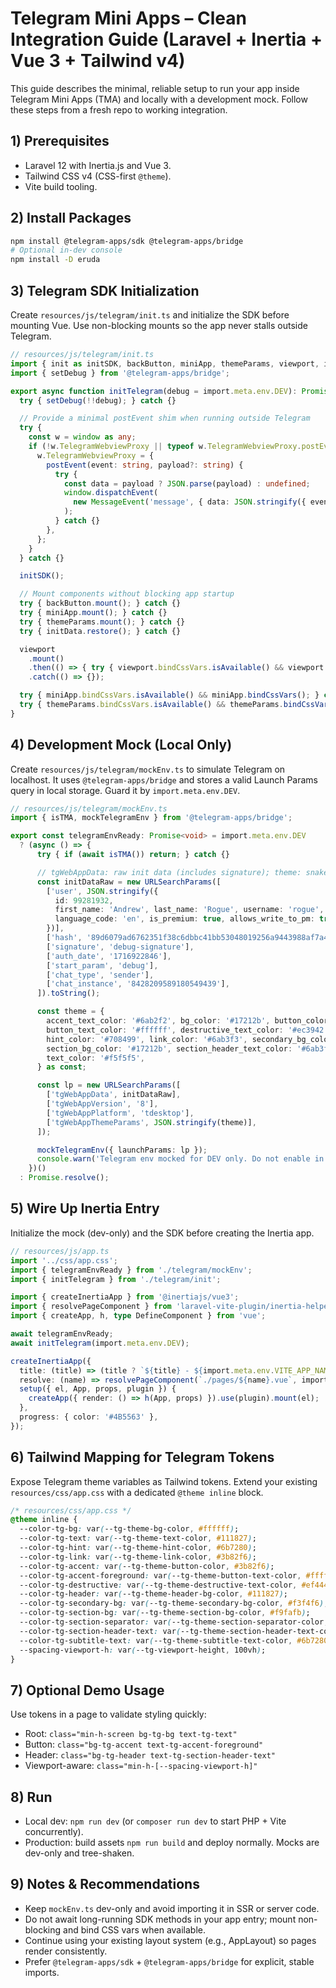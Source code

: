 # Telegram Mini Apps – Clean Integration Guide (Laravel + Inertia + Vue 3 + Tailwind v4)

This guide describes the minimal, reliable setup to run your app inside Telegram Mini Apps (TMA) and locally with a development mock. Follow these steps from a fresh repo to working integration.

## 1) Prerequisites
- Laravel 12 with Inertia.js and Vue 3.
- Tailwind CSS v4 (CSS-first `@theme`).
- Vite build tooling.

## 2) Install Packages
```bash
npm install @telegram-apps/sdk @telegram-apps/bridge
# Optional in-dev console
npm install -D eruda
```

## 3) Telegram SDK Initialization
Create `resources/js/telegram/init.ts` and initialize the SDK before mounting Vue. Use non-blocking mounts so the app never stalls outside Telegram.

```ts
// resources/js/telegram/init.ts
import { init as initSDK, backButton, miniApp, themeParams, viewport, initData } from '@telegram-apps/sdk';
import { setDebug } from '@telegram-apps/bridge';

export async function initTelegram(debug = import.meta.env.DEV): Promise<void> {
  try { setDebug(!!debug); } catch {}

  // Provide a minimal postEvent shim when running outside Telegram
  try {
    const w = window as any;
    if (!w.TelegramWebviewProxy || typeof w.TelegramWebviewProxy.postEvent !== 'function') {
      w.TelegramWebviewProxy = {
        postEvent(event: string, payload?: string) {
          try {
            const data = payload ? JSON.parse(payload) : undefined;
            window.dispatchEvent(
              new MessageEvent('message', { data: JSON.stringify({ eventType: event, eventData: data }), source: window.parent })
            );
          } catch {}
        },
      };
    }
  } catch {}

  initSDK();

  // Mount components without blocking app startup
  try { backButton.mount(); } catch {}
  try { miniApp.mount(); } catch {}
  try { themeParams.mount(); } catch {}
  try { initData.restore(); } catch {}

  viewport
    .mount()
    .then(() => { try { viewport.bindCssVars.isAvailable() && viewport.bindCssVars(); } catch {} })
    .catch(() => {});

  try { miniApp.bindCssVars.isAvailable() && miniApp.bindCssVars(); } catch {}
  try { themeParams.bindCssVars.isAvailable() && themeParams.bindCssVars(); } catch {}
}
```

## 4) Development Mock (Local Only)
Create `resources/js/telegram/mockEnv.ts` to simulate Telegram on localhost. It uses `@telegram-apps/bridge` and stores a valid Launch Params query in local storage. Guard it by `import.meta.env.DEV`.

```ts
// resources/js/telegram/mockEnv.ts
import { isTMA, mockTelegramEnv } from '@telegram-apps/bridge';

export const telegramEnvReady: Promise<void> = import.meta.env.DEV
  ? (async () => {
      try { if (await isTMA()) return; } catch {}

      // tgWebAppData: raw init data (includes signature); theme: snake_case JSON
      const initDataRaw = new URLSearchParams([
        ['user', JSON.stringify({
          id: 99281932,
          first_name: 'Andrew', last_name: 'Rogue', username: 'rogue',
          language_code: 'en', is_premium: true, allows_write_to_pm: true,
        })],
        ['hash', '89d6079ad6762351f38c6dbbc41bb53048019256a9443988af7a48bcad16ba31'],
        ['signature', 'debug-signature'],
        ['auth_date', '1716922846'],
        ['start_param', 'debug'],
        ['chat_type', 'sender'],
        ['chat_instance', '8428209589180549439'],
      ]).toString();

      const theme = {
        accent_text_color: '#6ab2f2', bg_color: '#17212b', button_color: '#5288c1',
        button_text_color: '#ffffff', destructive_text_color: '#ec3942', header_bg_color: '#17212b',
        hint_color: '#708499', link_color: '#6ab3f3', secondary_bg_color: '#232e3c',
        section_bg_color: '#17212b', section_header_text_color: '#6ab3f3', subtitle_text_color: '#708499',
        text_color: '#f5f5f5',
      } as const;

      const lp = new URLSearchParams([
        ['tgWebAppData', initDataRaw],
        ['tgWebAppVersion', '8'],
        ['tgWebAppPlatform', 'tdesktop'],
        ['tgWebAppThemeParams', JSON.stringify(theme)],
      ]);

      mockTelegramEnv({ launchParams: lp });
      console.warn('Telegram env mocked for DEV only. Do not enable in production.');
    })()
  : Promise.resolve();
```

## 5) Wire Up Inertia Entry
Initialize the mock (dev-only) and the SDK before creating the Inertia app.

```ts
// resources/js/app.ts
import '../css/app.css';
import { telegramEnvReady } from './telegram/mockEnv';
import { initTelegram } from './telegram/init';

import { createInertiaApp } from '@inertiajs/vue3';
import { resolvePageComponent } from 'laravel-vite-plugin/inertia-helpers';
import { createApp, h, type DefineComponent } from 'vue';

await telegramEnvReady;
await initTelegram(import.meta.env.DEV);

createInertiaApp({
  title: (title) => (title ? `${title} - ${import.meta.env.VITE_APP_NAME || 'Laravel'}` : (import.meta.env.VITE_APP_NAME || 'Laravel')),
  resolve: (name) => resolvePageComponent(`./pages/${name}.vue`, import.meta.glob<DefineComponent>('./pages/**/*.vue')),
  setup({ el, App, props, plugin }) {
    createApp({ render: () => h(App, props) }).use(plugin).mount(el);
  },
  progress: { color: '#4B5563' },
});
```

## 6) Tailwind Mapping for Telegram Tokens
Expose Telegram theme variables as Tailwind tokens. Extend your existing `resources/css/app.css` with a dedicated `@theme inline` block.

```css
/* resources/css/app.css */
@theme inline {
  --color-tg-bg: var(--tg-theme-bg-color, #ffffff);
  --color-tg-text: var(--tg-theme-text-color, #111827);
  --color-tg-hint: var(--tg-theme-hint-color, #6b7280);
  --color-tg-link: var(--tg-theme-link-color, #3b82f6);
  --color-tg-accent: var(--tg-theme-button-color, #3b82f6);
  --color-tg-accent-foreground: var(--tg-theme-button-text-color, #ffffff);
  --color-tg-destructive: var(--tg-theme-destructive-text-color, #ef4444);
  --color-tg-header: var(--tg-theme-header-bg-color, #111827);
  --color-tg-secondary-bg: var(--tg-theme-secondary-bg-color, #f3f4f6);
  --color-tg-section-bg: var(--tg-theme-section-bg-color, #f9fafb);
  --color-tg-section-separator: var(--tg-theme-section-separator-color, #e5e7eb);
  --color-tg-section-header-text: var(--tg-theme-section-header-text-color, #111827);
  --color-tg-subtitle-text: var(--tg-theme-subtitle-text-color, #6b7280);
  --spacing-viewport-h: var(--tg-viewport-height, 100vh);
}
```

## 7) Optional Demo Usage
Use tokens in a page to validate styling quickly:
- Root: `class="min-h-screen bg-tg-bg text-tg-text"`
- Button: `class="bg-tg-accent text-tg-accent-foreground"`
- Header: `class="bg-tg-header text-tg-section-header-text"`
- Viewport-aware: `class="min-h-[--spacing-viewport-h]"`

## 8) Run
- Local dev: `npm run dev` (or `composer run dev` to start PHP + Vite concurrently).
- Production: build assets `npm run build` and deploy normally. Mocks are dev-only and tree-shaken.

## 9) Notes & Recommendations
- Keep `mockEnv.ts` dev-only and avoid importing it in SSR or server code.
- Do not await long-running SDK methods in your app entry; mount non-blocking and bind CSS vars when available.
- Continue using your existing layout system (e.g., AppLayout) so pages render consistently.
- Prefer `@telegram-apps/sdk` + `@telegram-apps/bridge` for explicit, stable imports.
